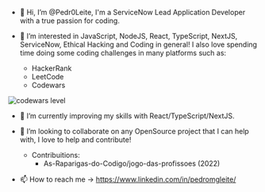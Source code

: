 - 👋 Hi, I’m @Pedr0Leite, I'm a ServiceNow Lead Application Developer with a true passion for coding.

- 👀 I’m interested in JavaScript, NodeJS, React, TypeScript, NextJS, ServiceNow, Ethical Hacking and Coding in general!
I also love spending time doing some coding challenges in many platforms such as:
  - HackerRank
  - LeetCode
  - Codewars 
 
![codewars level](https://www.codewars.com/users/Pedr0Leite/badges/small)

- 🌱 I’m currently improving my skills with React/TypeScript/NextJS.

- 💞️ I’m looking to collaborate on any OpenSource project that I can help with, I love to help and contribute!
   - Contribuitions:
     - As-Raparigas-do-Codigo/jogo-das-profissoes (2022)

- 📫 How to reach me -> https://www.linkedin.com/in/pedromgleite/



<!---
Pedr0Leite/Pedr0Leite is a ✨ special ✨ repository because its `README.md` (this file) appears on your GitHub profile.
You can click the Preview link to take a look at your changes.
--->
